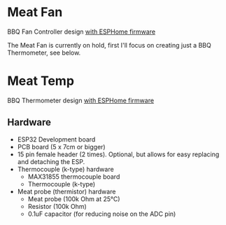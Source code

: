 # Meat Fan
BBQ Fan Controller design [with ESPHome firmware](meat-fan.yaml)

The Meat Fan is currently on hold, first I'll focus on creating just a BBQ Thermometer, see below.

# Meat Temp
BBQ Thermometer design [with ESPHome firmware](meat-temp.yaml)

## Hardware
- ESP32 Development board
- PCB board (5 x 7cm or bigger)
- 15 pin female header (2 times). Optional, but allows for easy replacing and detaching the ESP.
- Thermocouple (k-type) hardware 
    - MAX31855 thermocouple board
    - Thermocouple (k-type)
- Meat probe (thermistor) hardware
    - Meat probe (100k Ohm at 25°C)
    - Resistor (100k Ohm)
    - 0.1uF capacitor (for reducing noise on the ADC pin)